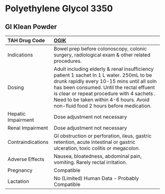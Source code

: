# Polyethylene Glycol 3350

## GI Klean Powder

| TAH Drug Code      | [OGIK](https://www.tahsda.org.tw/drugs/hissearch.php?drug_code=OGIK)                                                                                                                                                                                                                                                |
|:-------------------|:--------------------------------------------------------------------------------------------------------------------------------------------------------------------------------------------------------------------------------------------------------------------------------------------------------------------|
| Indications        | Bowel prep before colonoscopy, colonic surgery, radiological exam & other related procedures.                                                                                                                                                                                                                       |
| Dosing             | Adult including elderly & renal insufficiency patient 1 sachet In 1 L water. 250mL to be drunk rapidly every 10-15 mins until all soln has been consumed. Until the rectal effuent is clear or repeat procedure with 4 sachets . Need to be taken within 4-6 hours. Avoid non-fluid food 2 hours before medication. |
| Hepatic Impairment | Dose adjustment not necessary                                                                                                                                                                                                                                                                                       |
| Renal Impairment   | Dose adjustment not necessary                                                                                                                                                                                                                                                                                       |
| Contraindications  | GI obstruction or perforation, ileus, gastric retention, acute intestinal or gastric ulceration, toxic colitis or megacolon.                                                                                                                                                                                        |
| Adverse Effects    | Nausea, bloatedness, abdominal pain, vomiting. Rarely rectal irritation.                                                                                                                                                                                                                                            |
| Pregnancy          | Compatible                                                                                                                                                                                                                                                                                                          |
| Lactation          | No (Limited) Human Data - Probably Compatible                                                                                                                                                                                                                                                                       |

